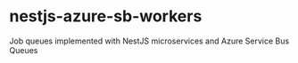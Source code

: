 # nestjs-azure-sb-workers
Job queues implemented with NestJS microservices and Azure Service Bus Queues

